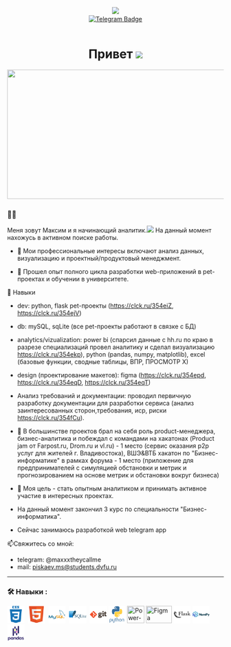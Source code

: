 <div align="center">
  <div id="header"> 
    <img src="https://media0.giphy.com/media/StKiS6x698JAl9d6cx/200w.webp?cid=ecf05e476khfd39cmlup613891idfhyj42p5c14kyfxk1vgq&ep=v1_gifs_trending&rid=200w.webp&ct=g)https://media0.giphy.com/media/StKiS6x698JAl9d6cx/200w.webp?cid=ecf05e476khfd39cmlup613891idfhyj42p5c14kyfxk1vgq&ep=v1_gifs_trending&rid=200w.webp&ct=g"/>
  </div>
  <div id="badges">
    <a href="https://t.me/maxxxtheycallme">
      <img src="https://img.shields.io/badge/Telegram-blue?style=for-the-badge&logo=telegram&logoColor=white" alt="Telegram Badge"/>
    </a>
  </div>
  <div id="badges">
    <img src="https://komarev.com/ghpvc/?username=theycallmemax&style=flat-square&color=blue" alt=""/>
  </div>
  <h1>
    Привет
    <img src="https://media.giphy.com/media/hvRJCLFzcasrR4ia7z/giphy.gif" width="30px"/>
  </h1>
  <div>
    <img src="https://media.giphy.com/media/dWesBcTLavkZuG35MI/giphy.gif" width="600" height="300"/>
  </div>
  
</div>

### :man_technologist:
Меня зовут Максим и я начинающий аналитик.<img src="https://media.giphy.com/media/WUlplcMpOCEmTGBtBW/giphy.gif" width="30"> На данный момент нахожусь в активном поиске работы.

- :telescope: Мои профессиональные интересы включают анализ данных, визуализацию и проектный/продуктовый менеджмент.

- 🚗 Прошел опыт полного цикла разработки web-приложений в pet-проектах и обучении в университете.

:seedling: Навыки
- dev: python, flask pet-проекты (https://clck.ru/354eiZ, https://clck.ru/354ejV)
- db: mySQL, sqLite (все pet-проекты работают в связке с БД)
- analytics/vizualization: power bi (спарсил данные с hh.ru по краю в разрезе специализаций провел аналитику и сделал визуализацию https://clck.ru/354ekp), python (pandas, numpy, matplotlib), excel (базовые функции, сводные таблицы, ВПР, ПРОСМОТР X)
- design (проектирование макетов): figma (https://clck.ru/354epd, https://clck.ru/354eqD, https://clck.ru/354eqT)
- Анализ требований и документации: проводил первичную разработку документации для разработки сервиса (анализ заинтересованных сторон,требования, иср, риски https://clck.ru/354fCu).
    
- 🥇 В большинстве проектов брал на себя роль product-менеджера, бизнес-аналитика и побеждал с командами на хакатонах (Product jam от Farpost.ru, Drom.ru и vl.ru) - 1 место (сервис оказания p2p услуг для жителей г. Владивостока), ВШЭ&ВТБ хакатон по "Бизнес-информатике" в рамках форума - 1 место (приложение для предпринимателей с симуляцией обстановки и метрик и прогнозированием на основе метрик и обстановки вокруг бизнеса)
  
- 🚀 Моя цель - стать опытным аналитиком и принимать активное участие в интересных проектах.

- На данный момент закончил 3 курс по специальности "Бизнес-информатика".

- Сейчас занимаюсь разработкой web telegram app

:mailbox:Свяжитесь со мной:
- telegram: @maxxxtheycallme
- mail: piskaev.ms@students.dvfu.ru

  
---
### :hammer_and_wrench: Навыки :
<div>
  <img src="https://github.com/devicons/devicon/blob/master/icons/css3/css3-plain-wordmark.svg"  title="CSS" alt="CSS" width="40" height="40"/>&nbsp;
  <img src="https://github.com/devicons/devicon/blob/master/icons/html5/html5-original.svg" title="HTML" alt="HTML" width="40" height="40"/>&nbsp;
  <img src="https://github.com/devicons/devicon/blob/master/icons/mysql/mysql-original-wordmark.svg" title="MySQL"  alt="MySQL" width="40" height="40"/>&nbsp;
   <img src="https://github.com/devicons/devicon/blob/master/icons/sqlite/sqlite-original-wordmark.svg" title="sqLite"  alt="MySQL" width="40" height="40"/>&nbsp;
  <img src="https://github.com/devicons/devicon/blob/master/icons/git/git-original-wordmark.svg" title="Git" **alt="Git" width="40" height="40"/>
   <img src="https://github.com/devicons/devicon/blob/master/icons/python/python-original-wordmark.svg" title="Python" **alt="Python" width="40" height="40"/>
   <img src="https://cdn2.specialist.ru/Content/Image/News/Small/powerbi-sem_sm.png" title="Power-BI" **alt="Power-BI" width="40" height="40"/>
  <img src="https://cdn.icon-icons.com/icons2/2699/PNG/512/figma_logo_icon_171159.png" title="Figma" **alt="Figma" width="60" height="40"/>
   <img src="https://github.com/devicons/devicon/blob/master/icons/flask/flask-original-wordmark.svg" title="Flask" **alt="Flask" width="40" height="40"/>
  <img src="https://github.com/devicons/devicon/blob/master/icons/numpy/numpy-original-wordmark.svg" title="Numpy" **alt="Numpy" width="40" height="40"/>
  <img src="https://github.com/devicons/devicon/blob/master/icons/pandas/pandas-original-wordmark.svg" title="Pandas" **alt="Pandas" width="40" height="40"/>
</div>
  
